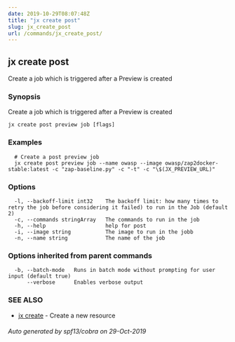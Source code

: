 ```yaml
---
date: 2019-10-29T08:07:48Z
title: "jx create post"
slug: jx_create_post
url: /commands/jx_create_post/
---
```

## jx create post

Create a job which is triggered after a Preview is created

### Synopsis

Create a job which is triggered after a Preview is created

```
jx create post preview job [flags]
```

### Examples

```
  # Create a post preview job
  jx create post preview job --name owasp --image owasp/zap2docker-stable:latest -c "zap-baseline.py" -c "-t" -c "\$(JX_PREVIEW_URL)"
```

### Options

```
  -l, --backoff-limit int32    The backoff limit: how many times to retry the job before considering it failed) to run in the Job (default 2)
  -c, --commands stringArray   The commands to run in the job
  -h, --help                   help for post
  -i, --image string           The image to run in the jobb
  -n, --name string            The name of the job
```

### Options inherited from parent commands

```
  -b, --batch-mode   Runs in batch mode without prompting for user input (default true)
      --verbose      Enables verbose output
```

### SEE ALSO

* [jx create](/commands/jx_create/)	 - Create a new resource

###### Auto generated by spf13/cobra on 29-Oct-2019
